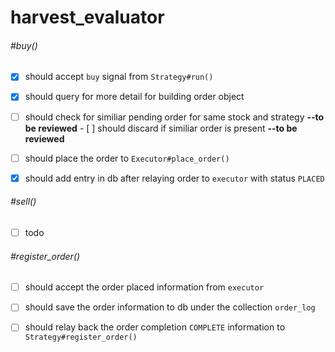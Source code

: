 # harvest_evaluator

###### #buy()
- [x] should accept `buy` signal from `Strategy#run()`
- [x] should query for more detail for building order object
- [ ] should check for similiar pending order for same stock and strategy **--to be reviewed**
      - [ ] should discard if similiar order is present **--to be reviewed**
- [ ] should place the order to `Executor#place_order()`
- [x] should add entry in db after relaying order to `executor` with status `PLACED`
 


###### #sell()
- [ ] todo


###### #register_order()
- [ ] should accept the order placed information from `executor`
- [ ] should save the order information to db under the collection `order_log`
- [ ] should relay back the order completion `COMPLETE` information to `Strategy#register_order()`


